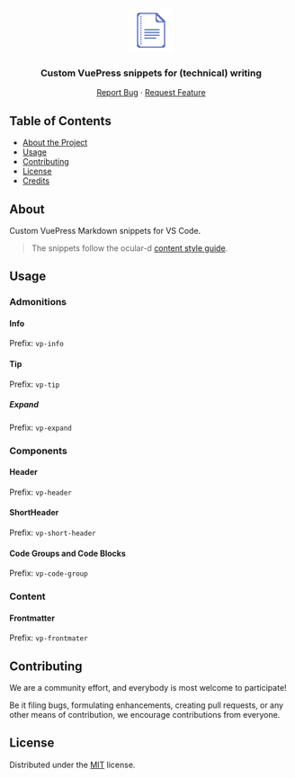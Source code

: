 <!-- PROJECT LOGO -->

<br />
<p align="center">
  <a href="https://github.com/ocular-d/vscode-vp-snippets">
    <img src="https://raw.githubusercontent.com/ocular-d/vscode-vp-snippets/main/icon.png" alt="Logo" width="80" height="80">
  </a>
  <h3 align="center"> Custom VuePress snippets for (technical) writing</h3>
<p align="center">
  <a href="https://github.com/ocular-d/vscode-vp-snippets/issues">Report Bug</a>
    ·
  <a href="https://github.com/ocular-d/vscode-vp-snippets/issues">Request Feature</a>
</p>
</p>


<!-- TABLE OF CONTENTS -->

## Table of Contents

- [About the Project](#about)
- [Usage](#usage)
- [Contributing](#contributing)
- [License](#license)
- [Credits](#credits)

## About

Custom VuePress Markdown snippets for VS Code.

> The snippets follow the ocular-d [content style guide](https://ocular-d.github.io/styleguide-editorial/).

## Usage

### Admonitions

#### Info

Prefix: `vp-info`

#### Tip

Prefix: `vp-tip`

##### Expand

Prefix: `vp-expand`

### Components

#### Header

Prefix: `vp-header`

#### ShortHeader

Prefix: `vp-short-header`

#### Code Groups and Code Blocks

Prefix: `vp-code-group`

### Content

#### Frontmatter

Prefix: `vp-frontmater`
## Contributing

We are a community effort, and everybody is most welcome to participate!

Be it filing bugs, formulating enhancements, creating pull requests, or any other means of contribution,
we encourage contributions from everyone.

## License

Distributed under the [MIT](https://choosealicense.com/licenses/mit/ "Link to license") license.
